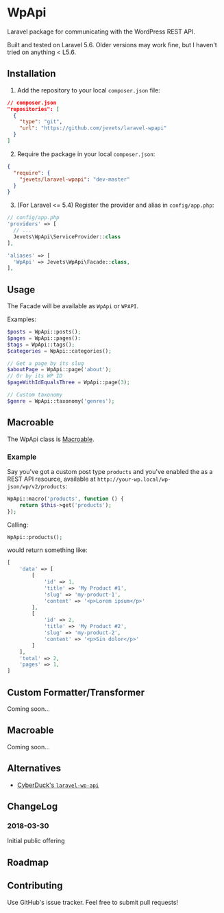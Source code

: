 # WpApi

Laravel package for communicating with the WordPress REST API.

Built and tested on Laravel 5.6. Older versions may work fine, but I haven't tried on anything < L5.6.

## Installation

1. Add the repository to your local `composer.json` file:

```json
// composer.json
"repositories": [
  {
    "type": "git",
    "url": "https://github.com/jevets/laravel-wpapi"
  }
]
```

2. Require the package in your local `composer.json`:

```json
{
  "require": {
    "jevets/laravel-wpapi": "dev-master"
  }
}
```

3. (For Laravel <= 5.4) Register the provider and alias in `config/app.php`:

```php
// config/app.php
'providers' => [
  // ...
  Jevets\WpApi\ServiceProvider::class
],

'aliases' => [
  'WpApi' => Jevets\WpApi\Facade::class,
],
```

## Usage

The Facade will be available as `WpApi` or `WPAPI`.

Examples:

```php
$posts = WpApi::posts();
$pages = WpApi::pages():
$tags = WpApi::tags();
$categories = WpApi::categories();

// Get a page by its slug
$aboutPage = WpApi::page('about');
// Or by its WP ID
$pageWithIdEqualsThree = WpApi::page(3);

// Custom taxonomy
$genre = WpApi::taxonomy('genres');
```

## Macroable

The WpApi class is [Macroable](https://laravel.com/api/5.6/Illuminate/Support/Traits/Macroable.html).

### Example

Say you've got a custom post type `products` and you've enabled the as a REST API resource, available at `http://your-wp.local/wp-json/wp/v2/products`:

```php
WpApi::macro('products', function () {
    return $this->get('products');
});
```

Calling:

```php
WpApi::products();
```

would return something like:

```php
[
    'data' => [
        [
            'id' => 1,
            'title' => 'My Product #1',
            'slug' => 'my-product-1',
            'content' => '<p>Lorem ipsum</p>'
        ],
        [
            'id' => 2,
            'title' => 'My Product #2',
            'slug' => 'my-product-2',
            'content' => '<p>Sin dolor</p>'
        ]
    ],
    'total' => 2,
    'pages' => 1,
]
```

## Custom Formatter/Transformer

Coming soon...

## Macroable

Coming soon...

## Alternatives

- [CyberDuck's `laravel-wp-api`](https://github.com/Cyber-Duck/laravel-wp-api)

## ChangeLog

### 2018-03-30

Initial public offering

## Roadmap

## Contributing

Use GitHub's issue tracker. Feel free to submit pull requests!
